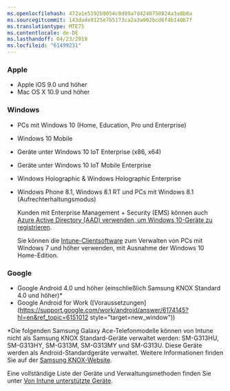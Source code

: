 ```yaml
---
ms.openlocfilehash: 472a1e5192b9054c9d89a7d4240750824a3a8b0a
ms.sourcegitcommit: 143dade9125e7b5173ca2a3a902bcd6f4b14067f
ms.translationtype: MTE75
ms.contentlocale: de-DE
ms.lasthandoff: 04/23/2019
ms.locfileid: "61499231"
---
```



### <a name="apple"></a>Apple
  - Apple iOS 9.0 und höher
  - Mac OS X 10.9 und höher

### <a name="windows"></a>Windows
- PCs mit Windows 10 (Home, Education, Pro und Enterprise)
- Windows 10 Mobile
- Geräte unter Windows 10 IoT Enterprise (x86, x64)
- Geräte unter Windows 10 IoT Mobile Enterprise
- Windows Holographic &amp; Windows Holographic Enterprise
- Windows Phone 8.1, Windows 8.1 RT und PCs mit Windows 8.1 (Aufrechterhaltungsmodus)

  Kunden mit Enterprise Management + Security (EMS) können auch [Azure Active Directory (AAD) verwenden, um Windows 10-Geräte zu registrieren](/intune-classic/deploy-use/set-up-windows-device-management-with-microsoft-intune#azure-active-directory-enrollment).

  Sie können die [Intune-Clientsoftware](/intune-classic/deploy-use/manage-windows-pcs-with-microsoft-intune) zum Verwalten von PCs mit Windows 7 und höher verwenden, mit Ausnahme der Windows 10 Home-Edition.

### <a name="google"></a>Google
- Google Android 4.0 und höher (einschließlich Samsung KNOX Standard 4.0 und höher)*
- Google Android for Work ([Voraussetzungen](https://support.google.com/work/android/answer/6174145?hl=en&ref_topic=6151012 style="target=new_window"))

*Die folgenden Samsung Galaxy Ace-Telefonmodelle können von Intune nicht als Samsung KNOX Standard-Geräte verwaltet werden: SM-G313HU, SM-G313HY, SM-G313M, SM-G313MY und SM-G313U. Diese Geräte werden als Android-Standardgeräte verwaltet. Weitere Informationen finden Sie auf der [Samsung KNOX-Website](https://www.samsungknox.com/en).

Eine vollständige Liste der Geräte und Verwaltungsmethoden finden Sie unter [Von Intune unterstützte Geräte](/intune/supported-devices-browsers#intune-supported-devices).

